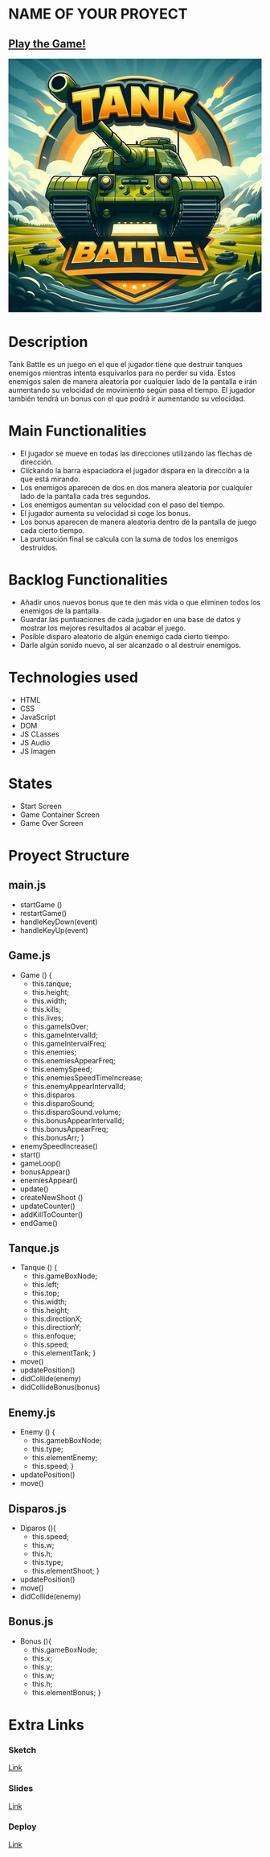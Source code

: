 # NAME OF YOUR PROYECT

## [Play the Game!](https://pablosanchezcamara.github.io/tanks-battle/)

![Game Logo](./images/logo.jpeg)


# Description

Tank Battle es un juego en el que el jugador tiene que destruir tanques enemigos mientras intenta esquivarlos para no perder su vida. Estos enemigos salen de manera aleatoria por cualquier lado de la pantalla e irán aumentando su velocidad de movimiento según pasa el tiempo. El jugador también tendrá un bonus con el que podrá ir aumentando su velocidad.


# Main Functionalities

- El jugador se mueve en todas las direcciones utilizando las flechas de dirección.
- Clickando la barra espaciadora el jugador dispara en la dirección a la que está mirando.
- Los enemigos aparecen de dos en dos manera aleatoria por cualquier lado de la pantalla cada tres segundos.
- Los enemigos aumentan su velocidad con el paso del tiempo.
- El jugador aumenta su velocidad si coge los bonus.
- Los bonus aparecen de manera aleatoria dentro de la pantalla de juego cada cierto tiempo.
- La puntuación final se calcula con la suma de todos los enemigos destruidos.

# Backlog Functionalities

- Añadir unos nuevos bonus que te den más vida o que eliminen todos los enemigos de la pantalla.
- Guardar las puntuaciones de cada jugador en una base de datos y mostrar los mejores resultados al acabar el juego.
- Posible disparo aleatorio de algún enemigo cada cierto tiempo.
- Darle algún sonido nuevo, al ser alcanzado o al destruir enemigos.

# Technologies used

- HTML
- CSS
- JavaScript
- DOM
- JS CLasses
- JS Audio
- JS Imagen

# States

- Start Screen
- Game Container Screen
- Game Over Screen

# Proyect Structure

## main.js

- startGame ()
- restartGame()
- handleKeyDown(event)
- handleKeyUp(event)

## Game.js

- Game () {
    - this.tanque;
    - this.height;
    - this.width;
    - this.kills;
    - this.lives;
    - this.gameIsOver;
    - this.gameIntervalId;
    - this.gameIntervalFreq;
    - this.enemies;
    - this.enemiesAppearFreq;
    - this.enemySpeed;
    - this.enemiesSpeedTimeIncrease;
    - this.enemyAppearIntervalId;
    - this.disparos
    - this.disparoSound;
    - this.disparoSound.volume;
    - this.bonusAppearIntervalId;
    - this.bonusAppearFreq;
    - this.bonusArr;
}
- enemySpeedIncrease()
- start()
- gameLoop()
- bonusAppear()
- enemiesAppear()
- update()
- createNewShoot ()
- updateCounter()
- addKillToCounter()
- endGame()

## Tanque.js 

- Tanque () {
    - this.gameBoxNode;
    - this.left;
    - this.top;
    - this.width;
    - this.height;
    - this.directionX;
    - this.directionY;
    - this.enfoque;
    - this.speed;
    - this.elementTank;
}
- move()
- updatePosition()
- didCollide(enemy)
- didCollideBonus(bonus)

## Enemy.js

- Enemy () {
    - this.gamebBoxNode;
    - this.type;
    - this.elementEnemy;
    - this.speed;
}
- updatePosition()
- move()

## Disparos.js

- Diparos (){
    - this.speed;
    - this.w;
    - this.h;
    - this.type;
    - this.elementShoot;
}
- updatePosition()
- move()
- didCollide(enemy)

## Bonus.js

- Bonus (){
    - this.gameBoxNode;
    - this.x;
    - this.y;
    - this.w;
    - this.h;
    - this.elementBonus;
}

# Extra Links 

### Sketch
[Link](https://excalidraw.com/#json=uFI5J_mETE3IR-71_SZUh,AXA682D03qFtHk6pHQjt1w)

### Slides
[Link](https://docs.google.com/presentation/d/103imEfCBPsuv4mpWCCyX2TT4uHb4AUJZsYCZf9P_jn4/edit#slide=id.g268b03e0ac5_0_40)

### Deploy
[Link](https://pablosanchezcamara.github.io/tanks-battle/)